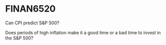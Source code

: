 # FINAN6520
Can CPI predict S&P 500?

Does periods of high inflation make it a good time or a bad time to invest in the S&P 500?